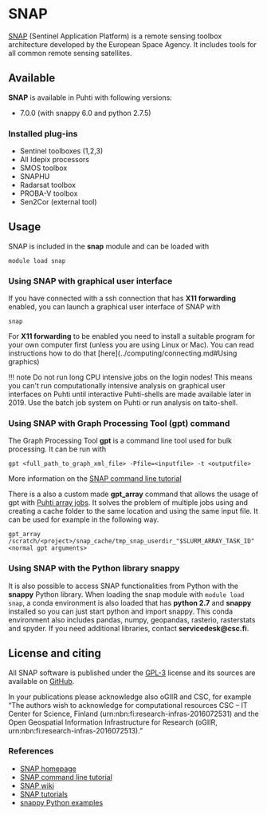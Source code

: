 # SNAP

[SNAP](https://step.esa.int/main/toolboxes/snap/) (Sentinel Application Platform) is a remote sensing toolbox architecture developed by the European Space Agency. It includes tools for all common remote sensing satellites.

## Available

__SNAP__ is available in Puhti with following versions:

* 7.0.0 (with snappy 6.0 and python 2.7.5)

### Installed plug-ins

* Sentinel toolboxes (1,2,3)
* All Idepix processors
* SMOS toolbox
* SNAPHU
* Radarsat toolbox
* PROBA-V toolbox
* Sen2Cor (external tool)

## Usage

SNAP is included in the __snap__ module and can be loaded with

`module load snap`

### Using SNAP with graphical user interface

If you have connected with a ssh connection that has __X11 forwarding__ enabled, you can launch a graphical user interface of SNAP with

`snap`

For __X11 forwarding__ to be enabled you need to install a suitable program for your own computer first (unless you are using Linux or Mac). You can read instructions how to do that [here](../computing/connecting.md#Using graphics)

!!! note
    Do not run long CPU intensive jobs on the login nodes! This means you can't run computationally intensive analysis on graphical user interfaces on Puhti until interactive Puhti-shells are made available later in 2019. Use the batch job system on Puhti or run analysis on taito-shell.

### Using SNAP with Graph Processing Tool (gpt) command

The Graph Processing Tool __gpt__ is a command line tool used for bulk processing. It can be run with

`gpt <full_path_to_graph_xml_file> -Pfile=<inputfile> -t <outputfile>`

More information on the [SNAP command line tutorial](http://step.esa.int/docs/tutorials/SNAP_CommandLine_Tutorial.pdf)

There is a also a custom made __gpt_array__ command that allows the usage of gpt with [Puhti array jobs](../computing/running/array-jobs). It solves the problem of multiple jobs using and creating a cache folder to the same location and using the same input file. It can be used for example in the following way.

`gpt_array /scratch/<project>/snap_cache/tmp_snap_userdir_"$SLURM_ARRAY_TASK_ID" <normal gpt arguments>`

### Using SNAP with the Python library snappy

It is also possible to access SNAP functionalities from Python with the __snappy__ Python library. When loading the snap module with `module load snap`, a conda environment is also loaded that has __python 2.7__ and __snappy__ installed so you can just start python and import snappy. This conda environment also includes pandas, numpy, geopandas, rasterio, rasterstats and spyder. If you need additional libraries, contact __servicedesk@csc.fi__.

## License and citing

All SNAP software is published under the [GPL-3](https://www.gnu.org/licenses/gpl.html) license and its sources are available on [GitHub](https://github.com/senbox-org/).

In your publications please acknowledge also oGIIR and CSC, for example “The authors wish to acknowledge for computational resources CSC – IT Center for Science, Finland (urn:nbn:fi:research-infras-2016072531) and the Open Geospatial Information Infrastructure for Research (oGIIR, urn:nbn:fi:research-infras-2016072513).”

### References

* [SNAP homepage](http://step.esa.int/main/toolboxes/snap/)
* [SNAP command line tutorial](http://step.esa.int/docs/tutorials/SNAP_CommandLine_Tutorial.pdf)
* [SNAP wiki](https://senbox.atlassian.net/wiki/spaces/SNAP/overview)
* [SNAP tutorials](http://step.esa.int/main/doc/tutorials/)
* [snappy Python examples](https://senbox.atlassian.net/wiki/spaces/SNAP/pages/19300362/How+to+use+the+SNAP+API+from+Python)
